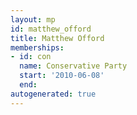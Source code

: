```yaml
---
layout: mp
id: matthew_offord
title: Matthew Offord
memberships:
- id: con
  name: Conservative Party
  start: '2010-06-08'
  end: 
autogenerated: true
---
```

